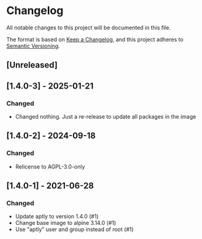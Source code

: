# Changelog

All notable changes to this project will be documented in this file.

The format is based on [Keep a Changelog](https://keepachangelog.com/en/1.0.0/),
and this project adheres to [Semantic Versioning](https://semver.org/spec/v2.0.0.html).

## [Unreleased]

## [1.4.0-3] - 2025-01-21
### Changed
- Changed nothing. Just a re-release to update all packages in the image

## [1.4.0-2] - 2024-09-18
### Changed
- Relicense to AGPL-3.0-only

## [1.4.0-1] - 2021-06-28
### Changed
- Update aptly to version 1.4.0 (#1)
- Change base image to alpine 3.14.0 (#1)
- Use "aptly" user and group instead of root (#1)
